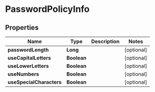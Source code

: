 

# PasswordPolicyInfo

## Properties

Name | Type | Description | Notes
------------ | ------------- | ------------- | -------------
**passwordLength** | **Long** |  |  [optional]
**useCapitalLetters** | **Boolean** |  |  [optional]
**useLowerLetters** | **Boolean** |  |  [optional]
**useNumbers** | **Boolean** |  |  [optional]
**useSpecialCharacters** | **Boolean** |  |  [optional]



